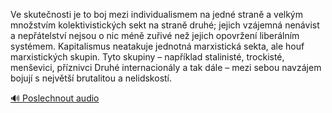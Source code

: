 
Ve skutečnosti je to boj mezi individualismem na jedné straně a velkým množstvím kolektivistických sekt na straně druhé; jejich vzájemná nenávist a nepřátelství nejsou o nic méně zuřivé než jejich opovržení liberálním systémem. Kapitalismus neatakuje jednotná marxistická sekta, ale houf marxistických skupin. Tyto skupiny – například stalinisté, trockisté, menševici, příznivci Druhé internacionály a tak dále – mezi sebou navzájem bojují s největší brutalitou a nelidskostí.

[🔊 Poslechnout audio](/data/7-paragraphs/audio/chapter_35/para_004-Ve-skutenosti-je-to-boj-mezi-individualismem-na-j.mp3)
